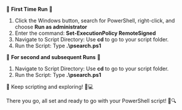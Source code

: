 🌟 **First Time Run** 🚀

1. Click the Windows button, search for PowerShell, right-click, and choose **Run as administrator**
2. Enter the command: **Set-ExecutionPolicy RemoteSigned**
3. Navigate to Script Directory: Use **cd** to go to your script folder.
4. Run the Script: Type **.\psearch.ps1**

🔄 **For second and subsequent Runs** 🔁

1. Navigate to Script Directory: Use **cd** to go to your script folder.
2. Run the Script: Type **.\psearch.ps1**

🚀 Keep scripting and exploring! 🌈💻

There you go, all set and ready to go with your PowerShell script! 🚀🔍

